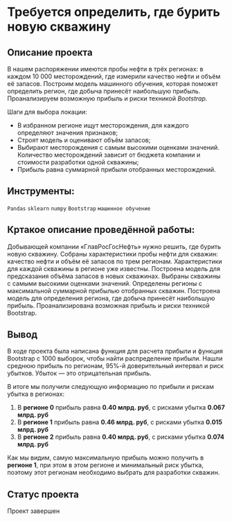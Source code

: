# Требуется определить, где бурить новую скважину

## Описание проекта
В нашем распоряжении имеются пробы нефти в трёх регионах: в каждом 10 000 месторождений, где измерили качество нефти и объём её запасов. Построим модель машинного обучения, которая поможет определить регион, где добыча принесёт наибольшую прибыль. Проанализируем возможную прибыль и риски техникой *Bootstrap.*

Шаги для выбора локации:

- В избранном регионе ищут месторождения, для каждого определяют значения признаков;
- Строят модель и оценивают объём запасов;
- Выбирают месторождения с самым высокими оценками значений. Количество месторождений зависит от бюджета компании и стоимости разработки одной скважины;
- Прибыль равна суммарной прибыли отобранных месторождений.

## Инструменты:
`Pandas`
`sklearn`
`numpy`
`Bootstrap`
`машинное обучение`

## Кртакое описание проведённой работы:
Добывающей компании «ГлавРосГосНефть» нужно решить, где бурить новую скважину.
Собраны характеристики пробы нефти для скважин: качество нефти и объём её запасов по трем регионам. Характеристики для каждой скважины в регионе уже известны. 
Построена модель для предсказания объёма запасов в новых скважинах.
Выбраны скважины с самыми высокими оценками значений.
Определены регионы с максимальной суммарной прибылью отобранных скважин.
Построена модель для определения региона, где добыча принесёт наибольшую прибыль. Проанализирована возможная прибыль и риски техникой Bootstrap.

## Вывод
В ходе проекта была написана функция для расчета прибыли и функция Bootstrap с 1000 выборок, чтобы найти распределение прибыли.
Нашли среднюю прибыль по регионам, 95%-й доверительный интервал и риск убытков. Убыток — это отрицательная прибыль.

В итоге мы получили следующую информацию по прибыли и рискам убытка в регионах:
1) В **регионе 0** прибыль равна **0.40 млрд. руб**, с рисками убытка **0.067 млрд. руб**  
2) В **регионе 1** прибыль равна **0.46 млрд. руб**, с рисками убытка **0.015 млрд. руб**    
3) В **регионе 2** прибыль равна **0.40 млрд. руб**, с рисками убытка **0.074 млрд. руб**  

Как мы видим, самую максимальную прибыль можно получить в **регионе 1**, при этом в этом регионе и минимальный риск убытка, поэтому этот регионам необходимо выбрать для разработки скважин.

## Статус проекта
Проект завершен

